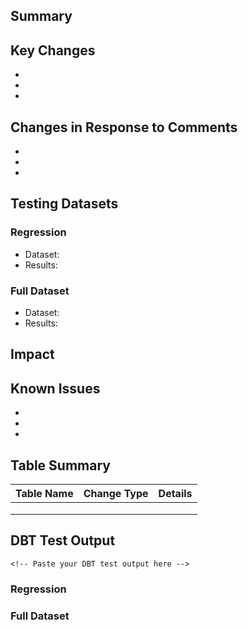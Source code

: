 ## Summary
<!-- Provide a concise summary of what this PR accomplishes and why it's needed -->

## Key Changes
<!-- List the main changes/additions implemented in this PR -->
- 
- 
- 

## Changes in Response to Comments
<!-- Detail any modifications made based on previous review feedback -->
- 
- 
- 

## Testing Datasets

### Regression
<!-- Describe regression testing datasets used and results -->
- Dataset: 
- Results:

### Full Dataset
<!-- Describe full CDM testing datasets used and results -->
- Dataset:
- Results:

## Impact
<!-- Explain the impact of these changes on the overall system, performance, etc. -->

## Known Issues
<!-- List any known issues, limitations, or future work items related to this PR -->
- 
- 
- 

## Table Summary
<!-- Provide a summary of any table changes (additions, modifications, removals) -->
| Table Name | Change Type | Details |
|------------|-------------|---------|
|            |             |         |
|            |             |         |
|            |             |         |

## DBT Test Output
```
<!-- Paste your DBT test output here -->
```
### Regression

### Full Dataset